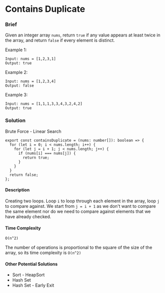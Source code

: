 # Contains Duplicate

### Brief

Given an integer array `nums`, return `true` if any value appears at least twice in the array, and return `false` if every element is distinct.

Example 1:

```
Input: nums = [1,2,3,1]
Output: true
```

Example 2:

```
Input: nums = [1,2,3,4]
Output: false
```

Example 3:

```
Input: nums = [1,1,1,3,3,4,3,2,4,2]
Output: true
```

### Solution

Brute Force - Linear Search

```
export const containsDuplicate = (nums: number[]): boolean => {
  for (let i = 0; i < nums.length; i++) {
    for (let j = i + 1; j < nums.length; j++) {
      if (nums[i] === nums[j]) {
        return true;
      }
    }
  }
  return false;
};
```

#### Description

Creating two loops. Loop `i` to loop through each element in the array, loop `j` to compare against. We start from `j = i + 1` as we don't want to compare the same element nor do we need to compare against elements that we have already checked.

#### Time Complexity

`O(n^2)`

The number of operations is proportional to the square of the size of the array, so its time complexity is `O(n^2)`

#### Other Potential Solutions

- Sort - HeapSort
- Hash Set
- Hash Set - Early Exit
